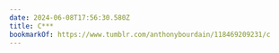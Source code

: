 ```yaml
---
date: 2024-06-08T17:56:30.580Z
title: C***
bookmarkOf: https://www.tumblr.com/anthonybourdain/118469209231/c
---
```

